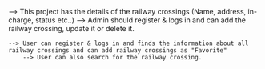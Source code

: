 --> This project has the details of the railway crossings (Name, address, in-charge, status etc..)
	--> Admin should register & logs in and can add the railway crossing, update it or delete it.
	
	--> User can register & logs in and finds the information about all railway crossings and can add railway crossings as "Favorite" 
		--> User can also search for the railway crossing.
